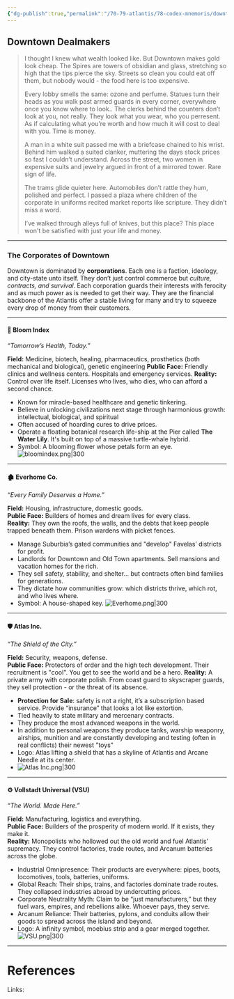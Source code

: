 ```yaml
---
{"dg-publish":true,"permalink":"/70-79-atlantis/78-codex-mnemoris/downtown-dealmakers/","tags":["PKM","Atlantis"]}
---
```


## Downtown Dealmakers

> I thought I knew what wealth looked like. But Downtown makes gold look cheap. The Spires are towers of obsidian and glass, stretching so high that the tips pierce the sky. Streets so clean you could eat off them, but nobody would - the food here is too expensive.
> 
> Every lobby smells the same: ozone and perfume. Statues turn their heads as you walk past armed guards in every corner, everywhere once you know where to look.. The clerks behind the counters don’t look at you, not really. They look what you wear, who you perresent. As if calculating what you’re worth and how much it will cost to deal with you. Time is money.
> 
> A man in a white suit passed me with a briefcase chained to his wrist. Behind him walked a suited clanker, muttering the days stock prices so fast I couldn’t understand. Across the street, two women in expensive suits and jewelry argued in front of a mirrored tower. Rare sign of life.
> 
> The trams glide quieter here. Automobiles don’t rattle they hum, polished and perfect. I passed a plaza where children of the corporate  in uniforms recited market reports like scripture. They didn’t miss a word.
> 
> I’ve walked through alleys full of knives, but this place? This place won't be satisfied with just your life and money.

---

### The Corporates of Downtown

Downtown is dominated by **corporations**. Each one is a faction, ideology, and city-state unto itself. They don’t just control commerce but _culture, contracts, and survival_. Each corporation guards their interests with ferocity and as much power as is needed to get their way. They are the financial backbone of the Atlantis offer a stable living for many and try to squeeze every drop of money from their customers.

---

#### 🌱 Bloom Index
*“Tomorrow’s Health, Today.”*

**Field:** Medicine, biotech, healing, pharmaceutics, prosthetics (both mechanical and biological), genetic engineering
**Public Face:** Friendly clinics and wellness centers. Hospitals and emergency services. 
**Reality:** Control over life itself. Licenses who lives, who dies, who can afford a second chance.

- Known for miracle-based healthcare and genetic tinkering.
- Believe in unlocking civilizations next stage through harmonious growth: intellectual, biological, and spiritual
- Often accused of hoarding cures to drive prices.
- Operate a floating botanical research life-ship at the Pier called **The Water Lily**. It's built on top of a massive turtle-whale hybrid.
- Symbol: A blooming flower whose petals form an eye.
    ![bloomindex.png|300](/img/user/40-49%20Extras/Files/bloomindex.png)

---

#### 🏚️ Everhome Co.
*“Every Family Deserves a Home.”*

**Field:** Housing, infrastructure, domestic goods.  
**Public Face:** Builders of homes and dream lives for every class.  
**Reality:** They own the roofs, the walls, and the debts that keep people trapped beneath them. Prison wardens with picket fences.

- Manage Suburbia’s gated communities and "develop" Favelas’ districts for profit.
- Landlords for Downtown and Old Town apartments. Sell mansions and vacation homes for the rich.
- They sell safety, stability, and shelter… but contracts often bind families for generations.
- They dictate how communities grow: which districts thrive, which rot, and who lives where.
- Symbol: A house-shaped key.
![Everhome.png|300](/img/user/40-49%20Extras/Files/Everhome.png)

---

#### 🛡️ Atlas Inc.
*“The Shield of the City.”*

**Field:** Security, weapons, defense.  
**Public Face:** Protectors of order and the high tech development. Their recruitment is "cool". You get to see the world and be a hero.
**Reality:** A private army with corporate polish. From coast guard to skyscraper guards, they sell protection - or the threat of its absence.

- **Protection for Sale**: safety is not a right, it’s a subscription based service. Provide “insurance” that looks a lot like extortion.
- Tied heavily to state military and mercenary contracts.
- They produce the most advanced weapons in the world.
- In addition to personal weapons they produce tanks, warship weaponry, airships, munition and are constantly developing and testing (often in real conflicts) their newest "toys" 
- Logo: Atlas lifting a shield that has a skyline of Atlantis and Arcane Needle at its center.
- ![Atlas Inc.png|300](/img/user/40-49%20Extras/Files/Atlas%20Inc.png)

---

#### ⚙️ Vollstadt Universal (VSU)
*“The World. Made Here.”*

**Field:** Manufacturing, logistics and everything.  
**Public Face:** Builders of the prosperity of modern world. If it exists, they make it.  
**Reality:** Monopolists who hollowed out the old world and fuel Atlantis’ supremacy. They control factories, trade routes, and Arcanum batteries across the globe.

- Industrial Omnipresence: Their products are everywhere: pipes, boots, locomotives, tools, batteries, uniforms.
- Global Reach: Their ships, trains, and factories dominate trade routes. They collapsed industries abroad by undercutting prices.
- Corporate Neutrality Myth: Claim to be “just manufacturers,” but they fuel wars, empires, and rebellions alike. Whoever pays, they serve.
- Arcanum Reliance: Their batteries, pylons, and conduits allow their goods to spread across the island and beyond.
- Logo: A infinity symbol, moebius strip and a gear merged together.
![VSU.png|300](/img/user/40-49%20Extras/Files/VSU.png)







---
# References

Links: 








